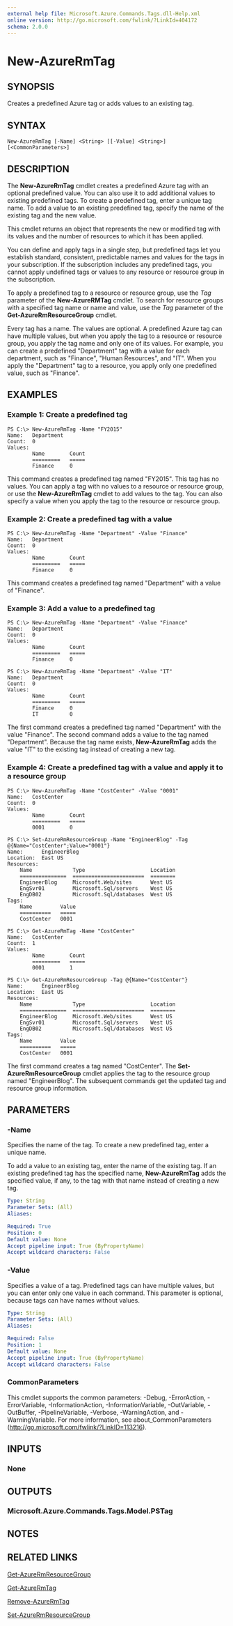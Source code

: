 ```yaml
---
external help file: Microsoft.Azure.Commands.Tags.dll-Help.xml
online version: http://go.microsoft.com/fwlink/?LinkId=404172
schema: 2.0.0
---
```


# New-AzureRmTag

## SYNOPSIS
Creates a predefined Azure tag or adds values to an existing tag.

## SYNTAX

```
New-AzureRmTag [-Name] <String> [[-Value] <String>] [<CommonParameters>]
```

## DESCRIPTION
The **New-AzureRmTag** cmdlet creates a predefined Azure tag with an optional predefined value.
You can also use it to add additional values to existing predefined tags.
To create a predefined tag, enter a unique tag name.
To add a value to an existing predefined tag, specify the name of the existing tag and the new value.

This cmdlet returns an object that represents the new or modified tag with its values and the number of resources to which it has been applied.

You can define and apply tags in a single step, but predefined tags let you establish standard, consistent, predictable names and values for the tags in your subscription.
If the subscription includes any predefined tags, you cannot apply undefined tags or values to any resource or resource group in the subscription.

To apply a predefined tag to a resource or resource group, use the *Tag* parameter of the **New-AzureRMTag** cmdlet.
To search for resource groups with a specified tag name or name and value, use the *Tag* parameter of the **Get-AzureRmResourceGroup** cmdlet.

Every tag has a name.
The values are optional.
A predefined Azure tag can have multiple values, but when you apply the tag to a resource or resource group, you apply the tag name and only one of its values.
For example, you can create a predefined "Department" tag with a value for each department, such as "Finance", "Human Resources", and "IT".
When you apply the "Department" tag to a resource, you apply only one predefined value, such as "Finance".

## EXAMPLES

### Example 1: Create a predefined tag
```
PS C:\> New-AzureRmTag -Name "FY2015"
Name:   Department
Count:  0
Values:
        Name        Count
        =========   =====
        Finance     0
```

This command creates a predefined tag named "FY2015".
This tag has no values.
You can apply a tag with no values to a resource or resource group, or use the **New-AzureRmTag** cmdlet to add values to the tag.
You can also specify a value when you apply the tag to the resource or resource group.

### Example 2: Create a predefined tag with a value
```
PS C:\> New-AzureRmTag -Name "Department" -Value "Finance"
Name:   Department
Count:  0
Values:
        Name        Count
        =========   =====
        Finance     0
```

This command creates a predefined tag named "Department" with a value of "Finance".

### Example 3: Add a value to a predefined tag
```
PS C:\> New-AzureRmTag -Name "Department" -Value "Finance"
Name:   Department
Count:  0
Values:
        Name        Count
        =========   =====
        Finance     0

PS C:\> New-AzureRmTag -Name "Department" -Value "IT"
Name:   Department
Count:  0
Values:
        Name        Count
        =========   =====
        Finance     0
        IT          0
```

The first command creates a predefined tag named "Department" with the value "Finance".
The second command adds a value to the tag named "Department". Because the tag name exists, **New-AzureRmTag** adds the value "IT" to the existing tag instead of creating a new tag.

### Example 4: Create a predefined tag with a value and apply it to a resource group
```
PS C:\> New-AzureRmTag -Name "CostCenter" -Value "0001"
Name:   CostCenter
Count:  0
Values:
        Name        Count
        =========   =====
        0001        0

PS C:\> Set-AzureRmResourceGroup -Name "EngineerBlog" -Tag @{Name="CostCenter";Value="0001"}
Name:      EngineerBlog
Location:  East US
Resources:
    Name             Type                     Location
    ===============  =======================  ========
    EngineerBlog     Microsoft.Web/sites      West US
    EngSvr01         Microsoft.Sql/servers    West US
    EngDB02          Microsoft.Sql/databases  West US
Tags:
    Name         Value
    ==========   =====
    CostCenter   0001

PS C:\> Get-AzureRmTag -Name "CostCenter"
Name:   CostCenter
Count:  1
Values:
        Name        Count
        =========   =====
        0001        1

PS C:\> Get-AzureRmResourceGroup -Tag @{Name="CostCenter"}
Name:      EngineerBlog
Location:  East US
Resources:
    Name             Type                     Location
    ===============  =======================  ========
    EngineerBlog     Microsoft.Web/sites      West US
    EngSvr01         Microsoft.Sql/servers    West US
    EngDB02          Microsoft.Sql/databases  West US
Tags:
    Name         Value
    ==========   =====
    CostCenter   0001
```

The first command creates a tag named "CostCenter".
The **Set-AzureRmResourceGroup** cmdlet applies the tag to the resource group named "EngineerBlog".
The subsequent commands get the updated tag and resource group information.

## PARAMETERS

### -Name
Specifies the name of the tag.
To create a new predefined tag, enter a unique name.

To add a value to an existing tag, enter the name of the existing tag.
If an existing predefined tag has the specified name, **New-AzureRmTag** adds the specified value, if any, to the tag with that name instead of creating a new tag.

```yaml
Type: String
Parameter Sets: (All)
Aliases:

Required: True
Position: 0
Default value: None
Accept pipeline input: True (ByPropertyName)
Accept wildcard characters: False
```

### -Value
Specifies a value of a tag.
Predefined tags can have multiple values, but you can enter only one value in each command.
This parameter is optional, because tags can have names without values.

```yaml
Type: String
Parameter Sets: (All)
Aliases:

Required: False
Position: 1
Default value: None
Accept pipeline input: True (ByPropertyName)
Accept wildcard characters: False
```

### CommonParameters
This cmdlet supports the common parameters: -Debug, -ErrorAction, -ErrorVariable, -InformationAction, -InformationVariable, -OutVariable, -OutBuffer, -PipelineVariable, -Verbose, -WarningAction, and -WarningVariable. For more information, see about_CommonParameters (http://go.microsoft.com/fwlink/?LinkID=113216).

## INPUTS

### None

## OUTPUTS

### Microsoft.Azure.Commands.Tags.Model.PSTag

## NOTES

## RELATED LINKS

[Get-AzureRmResourceGroup](https://docs.microsoft.com/powershell/module/azurerm.resources/get-azurermresourcegroup)

[Get-AzureRmTag](./Get-AzureRmTag.md)

[Remove-AzureRmTag](./Remove-AzureRmTag.md)

[Set-AzureRmResourceGroup](https://docs.microsoft.com/powershell/module/azurerm.resources/set-azurermresourcegroup)
